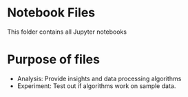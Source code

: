 # Notebook Files
This folder contains all Jupyter notebooks

# Purpose of files
- Analysis: Provide insights and data processing algorithms
- Experiment: Test out if algorithms work on sample data.
